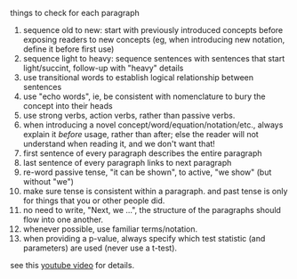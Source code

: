 things to check for each paragraph


1. sequence old to new: start with previously introduced concepts before exposing readers to new concepts (eg, when introducing new notation, define it before first use)
2. sequence light to heavy: sequence sentences with sentences that start light/succint, follow-up with "heavy" details
3. use transitional words to establish logical relationship between sentences
4. use "echo words", ie, be consistent with nomenclature to bury the concept into their heads
5. use strong verbs, action verbs, rather than passive verbs.
9. when introducing a novel concept/word/equation/notation/etc., always explain it *before* usage, rather than after; else the reader will not understand when reading it, and we don't want that!
3. first sentence of every paragraph describes the entire paragraph
3. last sentence of every paragraph links to next paragraph
4. re-word passive tense, "it can be shown", to active, "we show" (but without "we")
5. make sure tense is consistent within a paragraph.  and past tense is only for things that you or other people did.
6. no need to write, "Next, we ...", the structure of the paragraphs should flow into one another.
1. whenever possible, use familiar terms/notation.
1. when providing a p-value, always specify which test statistic (and parameters) are used (never use a t-test).

see this [youtube video](https://www.youtube.com/watch?v=rZxaSMzstB8) for details.
